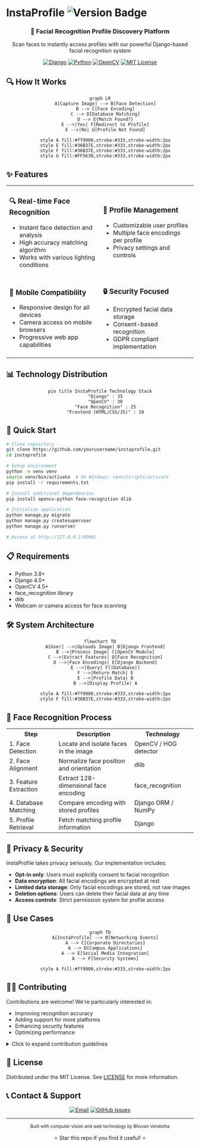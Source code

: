 # InstaProfile <img src="https://img.shields.io/badge/version-1.0.0-blue" alt="Version Badge" />

<div align="center">


  ### 👤 Facial Recognition Profile Discovery Platform
  
  <p>Scan faces to instantly access profiles with our powerful Django-based facial recognition system</p>

  [![Django](https://img.shields.io/badge/Django-4.0+-092E20?style=for-the-badge&logo=django&logoColor=white)](https://www.djangoproject.com/)
  [![Python](https://img.shields.io/badge/Python-3.8+-3776AB?style=for-the-badge&logo=python&logoColor=white)](https://www.python.org/)
  [![OpenCV](https://img.shields.io/badge/OpenCV-4.5+-5C3EE8?style=for-the-badge&logo=opencv&logoColor=white)](https://opencv.org/)
  [![MIT License](https://img.shields.io/badge/License-MIT-green.svg?style=for-the-badge)](LICENSE)
  
</div>

## 🔍 How It Works

<div align="center">

```mermaid
graph LR
    A[Capture Image] --> B[Face Detection]
    B --> C[Face Encoding]
    C --> D[Database Matching]
    D --> E{Match Found?}
    E -->|Yes| F[Redirect to Profile]
    E -->|No| G[Profile Not Found]
    
    style A fill:#ff9900,stroke:#333,stroke-width:2px
    style E fill:#36B37E,stroke:#333,stroke-width:2px
    style F fill:#36B37E,stroke:#333,stroke-width:2px
    style G fill:#FF5630,stroke:#333,stroke-width:2px
```

</div>

## ✨ Features

<table>
  <tr>
    <td width="50%">
      <h3>🔍 Real-time Face Recognition</h3>
      <ul>
        <li>Instant face detection and analysis</li>
        <li>High accuracy matching algorithm</li>
        <li>Works with various lighting conditions</li>
      </ul>
    </td>
    <td width="50%">
      <h3>👤 Profile Management</h3>
      <ul>
        <li>Customizable user profiles</li>
        <li>Multiple face encodings per profile</li>
        <li>Privacy settings and controls</li>
      </ul>
    </td>
  </tr>
  <tr>
    <td width="50%">
      <h3>📱 Mobile Compatibility</h3>
      <ul>
        <li>Responsive design for all devices</li>
        <li>Camera access on mobile browsers</li>
        <li>Progressive web app capabilities</li>
      </ul>
    </td>
    <td width="50%">
      <h3>🔒 Security Focused</h3>
      <ul>
        <li>Encrypted facial data storage</li>
        <li>Consent-based recognition</li>
        <li>GDPR compliant implementation</li>
      </ul>
    </td>
  </tr>
</table>

## 📊 Technology Distribution

<div align="center">

```mermaid
pie title InstaProfile Technology Stack
    "Django" : 35
    "OpenCV" : 30
    "Face Recognition" : 25
    "Frontend (HTML/CSS/JS)" : 10
```

</div>

## 🚀 Quick Start

```bash
# Clone repository
git clone https://github.com/yourusername/instaprofile.git
cd instaprofile

# Setup environment
python -m venv venv
source venv/bin/activate  # On Windows: venv\Scripts\activate
pip install -r requirements.txt

# Install additional dependencies
pip install opencv-python face-recognition dlib

# Initialize application
python manage.py migrate
python manage.py createsuperuser
python manage.py runserver

# Access at http://127.0.0.1:8000/
```

## 📋 Requirements

- Python 3.8+
- Django 4.0+
- OpenCV 4.5+
- face_recognition library
- dlib
- Webcam or camera access for face scanning



## 🛠️ System Architecture

<div align="center">

```mermaid
flowchart TD
    A[User] -->|Uploads Image| B[Django Frontend]
    B -->|Process Image| C[OpenCV Module]
    C -->|Extract Features| D[Face Recognition]
    D -->|Face Encodings| E[Django Backend]
    E -->|Query| F[(Database)]
    F -->|Return Match| E
    E -->|Profile Data| B
    B -->|Display Profile| A
    
    style A fill:#ff9900,stroke:#333,stroke-width:2px
    style F fill:#36B37E,stroke:#333,stroke-width:2px
```

</div>

## 🔄 Face Recognition Process

<table>
  <tr>
    <th>Step</th>
    <th>Description</th>
    <th>Technology</th>
  </tr>
  <tr>
    <td>1. Face Detection</td>
    <td>Locate and isolate faces in the image</td>
    <td>OpenCV / HOG detector</td>
  </tr>
  <tr>
    <td>2. Face Alignment</td>
    <td>Normalize face position and orientation</td>
    <td>dlib</td>
  </tr>
  <tr>
    <td>3. Feature Extraction</td>
    <td>Extract 128-dimensional face encoding</td>
    <td>face_recognition</td>
  </tr>
  <tr>
    <td>4. Database Matching</td>
    <td>Compare encoding with stored profiles</td>
    <td>Django ORM / NumPy</td>
  </tr>
  <tr>
    <td>5. Profile Retrieval</td>
    <td>Fetch matching profile information</td>
    <td>Django</td>
  </tr>
</table>

## 🔐 Privacy & Security

InstaProfile takes privacy seriously. Our implementation includes:

- **Opt-in only**: Users must explicitly consent to facial recognition
- **Data encryption**: All facial encodings are encrypted at rest
- **Limited data storage**: Only facial encodings are stored, not raw images
- **Deletion options**: Users can delete their facial data at any time
- **Access controls**: Strict permission system for profile access

## 🧩 Use Cases

<div align="center">

```mermaid
graph TD
    A[InstaProfile] --> B[Networking Events]
    A --> C[Corporate Directories]
    A --> D[Campus Applications]
    A --> E[Social Media Integration]
    A --> F[Security Systems]
    
    style A fill:#ff9900,stroke:#333,stroke-width:2px
```

</div>

## 👨‍💻 Contributing

Contributions are welcome! We're particularly interested in:

- Improving recognition accuracy
- Adding support for more platforms
- Enhancing security features
- Optimizing performance

<details>
<summary>Click to expand contribution guidelines</summary>

1. Fork the project
2. Create your feature branch (`git checkout -b feature/amazing-feature`)
3. Commit your changes (`git commit -m 'Add some amazing feature'`)
4. Push to the branch (`git push origin feature/amazing-feature`)
5. Open a Pull Request

Please ensure your code follows our coding standards and includes appropriate tests.
</details>

## 📜 License

Distributed under the MIT License. See [LICENSE](LICENSE) for more information.

## 📞 Contact & Support

<div align="center">
  
[![Email](https://img.shields.io/badge/Email-vendotha%40gmail.com-red?style=for-the-badge&logo=gmail)](mailto:vendotha@gmail.com)
[![GitHub Issues](https://img.shields.io/badge/GitHub-Issues-yellow?style=for-the-badge&logo=github)](https://github.com/vendotha/instaprofile/issues)


</div>

---

<div align="center">
  <sub>Built with computer vision and web technology by Bhuvan Vendotha</sub>
  
  ⭐ Star this repo if you find it useful! ⭐
</div>
